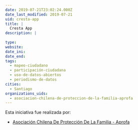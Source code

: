 ```yaml
---
date: 2019-07-21T23:02:24.000Z
date_last_modified: 2019-07-21
uid: cresta-app
title: |
  Cresta App
description: |
  
type: 
website: 
date_ini: 
date_end: 
tags:
  - mapeo-ciudadano
  - participación-ciudadana
  - uso-de-datos-abiertos
  - periodismo-de-datos
cities: 
  - Santiago
organizations_uids:
  - asociacion-chilena-de-proteccion-de-la-familia-aprofa
---
```


Esta iniciativa fue realizada por:

- [Asociación Chilena De Protección De La Familia - Aprofa](/organizaciones/asociacion-chilena-de-proteccion-de-la-familia-aprofa)
